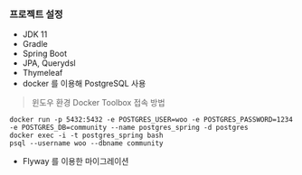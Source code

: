 ### 프로젝트 설정
- JDK 11
- Gradle
- Spring Boot
- JPA, Querydsl
- Thymeleaf
- docker 를 이용해 PostgreSQL 사용
>윈도우 환경 Docker Toolbox 접속 방법
```shell script
docker run -p 5432:5432 -e POSTGRES_USER=woo -e POSTGRES_PASSWORD=1234 -e POSTGRES_DB=community --name postgres_spring -d postgres
docker exec -i -t postgres_spring bash
psql --username woo --dbname community
```
- Flyway 를 이용한 마이그레이션

